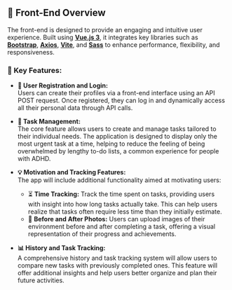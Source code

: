 ## 🎨 Front-End Overview

The front-end is designed to provide an engaging and intuitive user experience. Built using [**Vue.js 3**](https://vuejs.org/), it integrates key libraries such as [**Bootstrap**](https://getbootstrap.com/), [**Axios**](https://axios-http.com/), [**Vite**](https://vitejs.dev/), and [**Sass**](https://sass-lang.com/) to enhance performance, flexibility, and responsiveness.

### 🚀 Key Features:

- **👤 User Registration and Login:**  
  Users can create their profiles via a front-end interface using an API POST request. Once registered, they can log in and dynamically access all their personal data through API calls.

- **📝 Task Management:**  
  The core feature allows users to create and manage tasks tailored to their individual needs. The application is designed to display only the most urgent task at a time, helping to reduce the feeling of being overwhelmed by lengthy to-do lists, a common experience for people with ADHD.

- **💡 Motivation and Tracking Features:**  
  The app will include additional functionality aimed at motivating users:
  - ⏳ **Time Tracking:** Track the time spent on tasks, providing users with insight into how long tasks actually take. This can help users realize that tasks often require less time than they initially estimate.
  - 📸 **Before and After Photos:** Users can upload images of their environment before and after completing a task, offering a visual representation of their progress and achievements.

- **📊 History and Task Tracking:**  
  A comprehensive history and task tracking system will allow users to compare new tasks with previously completed ones. This feature will offer additional insights and help users better organize and plan their future activities.
